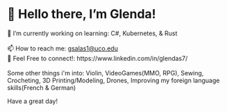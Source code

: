 <h1>👋 Hello there, I’m Glenda!</h1>
🌱 I’m currently working on learning: C#, Kubernetes, & Rust<br><br>
📫 How to reach me: <a href="mailto:gsalas1@uco.edu">gsalas1@uco.edu</a> 
<br>👯 Feel Free to connect!: https://www.linkedin.com/in/glendas7/ <br><br>
Some other things i'm into: Violin, VideoGames(MMO, RPG), Sewing, Crocheting, 3D Printing/Modeling, Drones, Improving my foreign language skills(French & German)

Have a great day!
<!---
glendasalas7/glendasalas7 is a ✨ special ✨ repository because its `README.md` (this file) appears on your GitHub profile.
You can click the Preview link to take a look at your changes.
--->
